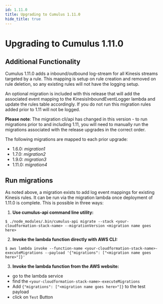 ```yaml
---
id: 1.11.0
title: Upgrading to Cumulus 1.11.0
hide_title: true
---
```


# Upgrading to Cumulus 1.11.0

## Additional Functionality

Cumulus 1.11.0 adds a inbound/outbound log-stream for all Kinesis streams targeted by a rule.  This mapping is setup on rule creation and removed on rule deletion, so any existing rules will not have the logging setup.

An optional migration is included with this release that will add the associated event mapping to the KinesisInboundEventLogger lambda and update the rules table accordingly.     If you do not run this migration rules added prior to 1.11 will not be logged.

**Please note**: The migration cli/api has changed in this version - to run migrations prior to and including 1.11, you will need to manually run
the migrations associated with the release upgrades in the correct order.

The following migrations are mapped to each prior upgrade:

-  1.6.0: *migration1*
-  1.7.0: *migration2*
-  1.9.0: *migration3*
-  1.11.0: *migration4*

## Run migrations
As noted above, a migration exists to add log event mappings for existing Kinesis rules.  It can be run via the migration lambda once deployment of 1.11.0 is complete.  This is possible in three ways:

1. **Use cumulus-api command line utility:**
```
$ ./node_modules/.bin/cumulus-api migrate --stack <your-cloudformation-stack-name> --migrationVersion <migration name goes here>
```
2. **Invoke the lambda function directly with AWS CLI:**
```
$ aws lambda invoke --function-name <your-cloudformation-stack-name>-executeMigrations --payload '{"migrations": ["<migration name goes here>"]}'
```
3. **Invoke the lambda function from the AWS website:**
  - go to the lambda service
  - find the `<your-cloudformation-stack-name>-executeMigrations`
  - Add `{"migrations": ["<migration name goes here>"]}` to the test payload
  - click on `Test` Button
